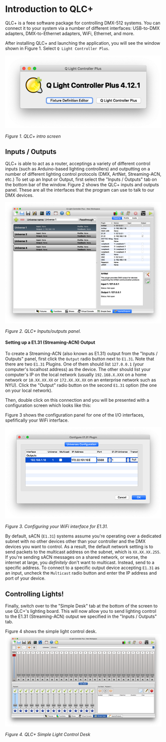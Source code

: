 # Introduction to QLC+

QLC+ is a feee software package for controlling DMX-512 systems. You can connect it to your system via a number of different interfaces: USB-to-DMX adapters, DMX-to-Ethernet adapters, WiFi, Ethernet, and more. 

After installing QLC+ and launching the application, you will see the  window shown in Figure 1.  Select `Q Light Controller Plus`.

![Figure 1. QLC+ intro screen](img/qlc+opener.png)

_Figure 1. QLC+ intro screen_

## Inputs / Outputs

QLC+ is able to act as a router, acceptings a variety of different control inputs (such as Arduino-based lighting controllers) and outputting on a number of different lighting control protocols (DMX, ArtNet, Streaming-ACN, etc.)  To set up an Input or Output, first select the "Inputs / Outputs" tab on the bottom bar of the window.  Figure 2 shows the QLC+ inputs and outputs panel. These are all the interfaces that the program can use to talk to our DMX devices. 

![Figure 2. QLC+ Inputs/outputs panel](img/qlc+-inputs-outputs.png)

_Figure 2. QLC+ Inputs/outputs panel._

#### Setting up a E1.31 (Streaming-ACN) Output

To create a Streaming-ACN (also known as E1.31) output from the "Inputs / Outputs" panel, first click the `Output` radio button next to `E1.31`.  Note that there are two `E1.31` Plugins.  One of them should list `127.0.0.1` (your computer's localhost address) as the device.  The other should list your computer's IP on the local network (usually `192.168.X.XXX` on a home network or `10.XX.XX.XX`  or `172.XX.XX.XX` on an enterprise network such as NYU).  Click the "Output" radio button on the second `E1.31` option (the one on your local network).  

Then, double click on this connection and you will be presented with a configuration screen which looks like this: 

Figure 3 shows the configuration panel for one of the I/O interfaces, spefifically your WiFi interface. 

![Figure 3. Configuring your WiFi interface for E1.31](img/qlc+-e131-config.png)

_Figure 3. Configuring your WiFi interface for E1.31._

By default, sACN (`E1.31`) systems assume you're operating over a dedicated subnet with no other devices other than your controller and the DMX devices you want to control. As a result, the default network setting is to send packets to the multicast address on the subnet, which is `XX.XX.XX.255`. If you're sending sACN messages on a shared network, or worse, the internet at large, you _definitely_ don't want to multicast. Instead, send to a specific address. To connect to a specific output device accepting `E1.31` as an input, uncheck the `Multicast` radio button and enter the IP address and port of your device.

## Controlling Lights!

Finally, switch over to the "Simple Desk" tab at the bottom of the screen to use QLC+'s lighting board. This will now allow you to send lighting control to the E1.31 (Streaming-ACN) output we specified in the "Inputs / Outputs" tab.

Figure 4 shows the simple light control desk. 
![Figure 4. Simple light control desk](img/qlc+-simple-desk.png)

_Figure 4. QLC+ Simple Light Control Desk_